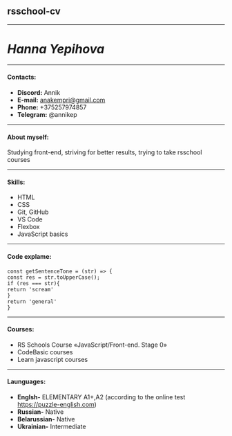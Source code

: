 ## rsschool-cv
-------------------------------
# ***Hanna Yepihova***

***********************************

#### **Contacts:**
* **Discord:** Annik
* **E-mail:** anakempri@gmail.com
* **Phone:** +375257974857
* **Telegram:** @annikep

--------------------------------------

#### **About myself:**
Studying front-end, striving for better results, trying to take rsschool courses

------------------------------------

#### **Skills:**
* HTML
* CSS
* Git, GitHub
* VS Code
* Flexbox
* JavaScript basics 

---------------------------------------------

#### **Code explame:**

```
const getSentenceTone = (str) => {
const res = str.toUpperCase();
if (res === str){
return 'scream'
}
return 'general'
}

```

-------------------------------------

#### **Courses:**
* RS Schools Course «JavaScript/Front-end. Stage 0»
* CodeBasic courses
* Learn javascript courses

---------------------------------------

#### **Launguages:**
* **Englsh-** ELEMENTARY A1+,A2 (according to the online test https://puzzle-english.com)
* **Russian-** Native
* **Belarussian-** Native
* **Ukrainian-** Intermediate
